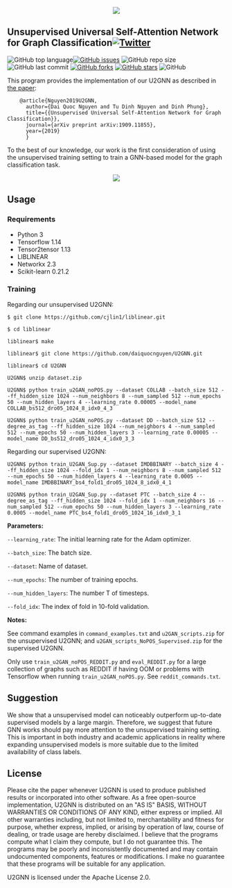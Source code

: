 <p align="center">
	<img src="https://github.com/daiquocnguyen/U2GNN/blob/master/u2gnn_logo.png">
</p>

## Unsupervised Universal Self-Attention Network for Graph Classification<a href="https://twitter.com/intent/tweet?text=Wow:&url=https%3A%2F%2Fgithub.com%2Fdaiquocnguyen%2FU2GNN%2Fblob%2Fmaster%2FREADME.md"><img alt="Twitter" src="https://img.shields.io/twitter/url?style=social&url=https%3A%2F%2Ftwitter.com%2Fdaiquocng"></a>

<img alt="GitHub top language" src="https://img.shields.io/github/languages/top/daiquocnguyen/U2GNN"><a href="https://github.com/daiquocnguyen/U2GNN/issues"><img alt="GitHub issues" src="https://img.shields.io/github/issues/daiquocnguyen/U2GNN"></a>
<img alt="GitHub repo size" src="https://img.shields.io/github/repo-size/daiquocnguyen/U2GNN">
<img alt="GitHub last commit" src="https://img.shields.io/github/last-commit/daiquocnguyen/U2GNN">
<a href="https://github.com/daiquocnguyen/U2GNN/network"><img alt="GitHub forks" src="https://img.shields.io/github/forks/daiquocnguyen/U2GNN"></a>
<a href="https://github.com/daiquocnguyen/U2GNN/stargazers"><img alt="GitHub stars" src="https://img.shields.io/github/stars/daiquocnguyen/U2GNN"></a>
<img alt="GitHub" src="https://img.shields.io/github/license/daiquocnguyen/U2GNN">

This program provides the implementation of our U2GNN as described in [the paper](https://arxiv.org/pdf/1909.11855.pdf):

        @article{Nguyen2019U2GNN,
          author={Dai Quoc Nguyen and Tu Dinh Nguyen and Dinh Phung},
          title={{Unsupervised Universal Self-Attention Network for Graph Classification}},
          journal={arXiv preprint arXiv:1909.11855},
          year={2019}
          }
To the best of our knowledge, our work is the first consideration of using the unsupervised training setting to train a GNN-based model for the graph classification task. 

<p align="center">
	<img src="https://github.com/daiquocnguyen/U2GNN/blob/master/U2GAN.png">
</p>

## Usage

### Requirements
- Python 	3
- Tensorflow 	1.14
- Tensor2tensor 1.13
- LIBLINEAR
- Networkx 	2.3
- Scikit-learn	0.21.2

### Training

Regarding our unsupervised U2GNN:

	$ git clone https://github.com/cjlin1/liblinear.git
	
	$ cd liblinear
	
	liblinear$ make
	
	liblinear$ git clone https://github.com/daiquocnguyen/U2GNN.git
	
	liblinear$ cd U2GNN
	
	U2GNN$ unzip dataset.zip

	U2GNN$ python train_u2GAN_noPOS.py --dataset COLLAB --batch_size 512 --ff_hidden_size 1024 --num_neighbors 8 --num_sampled 512 --num_epochs 50 --num_hidden_layers 4 --learning_rate 0.00005 --model_name COLLAB_bs512_dro05_1024_8_idx0_4_3
	
	U2GNN$ python train_u2GAN_noPOS.py --dataset DD --batch_size 512 --degree_as_tag --ff_hidden_size 1024 --num_neighbors 4 --num_sampled 512 --num_epochs 50 --num_hidden_layers 3 --learning_rate 0.00005 --model_name DD_bs512_dro05_1024_4_idx0_3_3

Regarding our supervised U2GNN:

	U2GNN$ python train_U2GAN_Sup.py --dataset IMDBBINARY --batch_size 4 --ff_hidden_size 1024 --fold_idx 1 --num_neighbors 8 --num_sampled 512 --num_epochs 50 --num_hidden_layers 4 --learning_rate 0.0005 --model_name IMDBBINARY_bs4_fold1_dro05_1024_8_idx0_4_1
	
	U2GNN$ python train_U2GAN_Sup.py --dataset PTC --batch_size 4 --degree_as_tag --ff_hidden_size 1024 --fold_idx 1 --num_neighbors 16 --num_sampled 512 --num_epochs 50 --num_hidden_layers 3 --learning_rate 0.0005 --model_name PTC_bs4_fold1_dro05_1024_16_idx0_3_1
	
**Parameters:** 

`--learning_rate`: The initial learning rate for the Adam optimizer.

`--batch_size`: The batch size.

`--dataset`: Name of dataset.

`--num_epochs`: The number of training epochs.

`--num_hidden_layers`: The number T of timesteps.

`--fold_idx`: The index of fold in 10-fold validation.

**Notes:**

See command examples in `command_examples.txt` and `u2GAN_scripts.zip` for the unsupervised U2GNN; and `u2GAN_scripts_NoPOS_Supervised.zip` for the supervised U2GNN.

Only use `train_u2GAN_noPOS_REDDIT.py` and `eval_REDDIT.py` for a large collection of graphs such as REDDIT if having OOM or problems with Tensorflow when running `train_u2GAN_noPOS.py`. See `reddit_commands.txt`. 

## Suggestion

We show that a unsupervised model can noticeably outperform up-to-date supervised models by a large margin. Therefore, we suggest that future GNN works should pay more attention to the unsupervised training setting. This is important in both industry and academic applications in reality where expanding unsupervised models is more suitable due to the limited availability of class labels.

## License  
Please cite the paper whenever U2GNN is used to produce published results or incorporated into other software. As a free open-source implementation, U2GNN is distributed on an "AS IS" BASIS, WITHOUT WARRANTIES OR CONDITIONS OF ANY KIND, either express or implied. All other warranties including, but not limited to, merchantability and fitness for purpose, whether express, implied, or arising by operation of law, course of dealing, or trade usage are hereby disclaimed. I believe that the programs compute what I claim they compute, but I do not guarantee this. The programs may be poorly and inconsistently documented and may contain undocumented components, features or modifications. I make no guarantee that these programs will be suitable for any application.

U2GNN is licensed under the Apache License 2.0.
